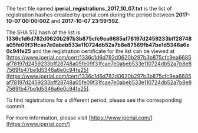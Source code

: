 The text file named **iperial_registrations_2017_10_07.txt** is the list of registration hashes created by iperial.com during the period between **2017-10-07 00:00:00Z** and **2017-10-07 23:59:59Z**.

The SHA 512 hash of the list is **1336c1d6d782d0620b297b3b875cfc9ea6685af78197d2459233bff28748a05fe09f31fcae7e0abeb533e110724db52a7b8e87569fb47be1d5346a6e0c94fe25** and the registration certificate for the list can be viewed at [https://www.iperial.com/cert/1336c1d6d782d0620b297b3b875cfc9ea6685af78197d2459233bff28748a05fe09f31fcae7e0abeb533e110724db52a7b8e87569fb47be1d5346a6e0c94fe25](https://www.iperial.com/cert/1336c1d6d782d0620b297b3b875cfc9ea6685af78197d2459233bff28748a05fe09f31fcae7e0abeb533e110724db52a7b8e87569fb47be1d5346a6e0c94fe25).

To find registrations for a different period, please see the corresponding commit.

For more information, please visit [https://www.iperial.com/](https://www.iperial.com/)
